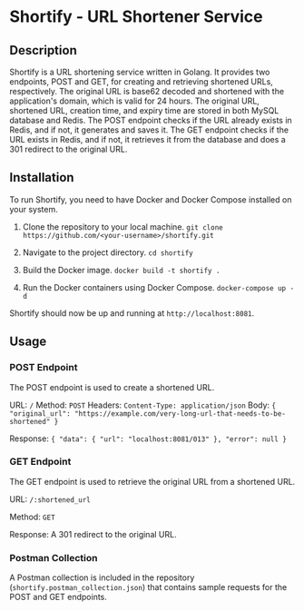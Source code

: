 Shortify - URL Shortener Service
================================

Description
-----------

Shortify is a URL shortening service written in Golang. It provides two endpoints, POST and GET, for creating and retrieving shortened URLs, respectively. The original URL is base62 decoded and shortened with the application's domain, which is valid for 24 hours. The original URL, shortened URL, creation time, and expiry time are stored in both MySQL database and Redis. The POST endpoint checks if the URL already exists in Redis, and if not, it generates and saves it. The GET endpoint checks if the URL exists in Redis, and if not, it retrieves it from the database and does a 301 redirect to the original URL.

Installation
------------

To run Shortify, you need to have Docker and Docker Compose installed on your system.

1.  Clone the repository to your local machine.
    `git clone https://github.com/<your-username>/shortify.git`

2.  Navigate to the project directory.
    `cd shortify`

3.  Build the Docker image.
    `docker build -t shortify .`

4.  Run the Docker containers using Docker Compose.
    `docker-compose up -d`

Shortify should now be up and running at `http://localhost:8081`.

Usage
-----

### POST Endpoint

The POST endpoint is used to create a shortened URL.

URL: `/`
Method: `POST`
Headers:
`Content-Type: application/json`
Body:
`{
    "original_url": "https://example.com/very-long-url-that-needs-to-be-shortened"
}`

Response:
`{
    "data": {
        "url": "localhost:8081/013"
    },
    "error": null
}`

### GET Endpoint

The GET endpoint is used to retrieve the original URL from a shortened URL.

URL: `/:shortened_url`

Method: `GET`

Response: A 301 redirect to the original URL.

### Postman Collection

A Postman collection is included in the repository (`shortify.postman_collection.json`) that contains sample requests for the POST and GET endpoints.
